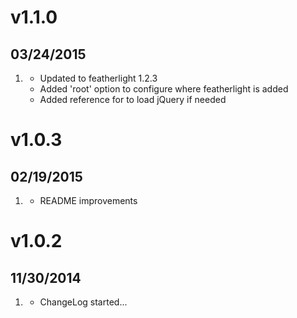 # v1.1.0
## 03/24/2015

1. [](#improved)
    * Updated to featherlight 1.2.3
    * Added 'root' option to configure where featherlight is added
    * Added reference for to load jQuery if needed

# v1.0.3
## 02/19/2015

1. [](#improved)
    * README improvements

# v1.0.2
## 11/30/2014

1. [](#new)
    * ChangeLog started...
